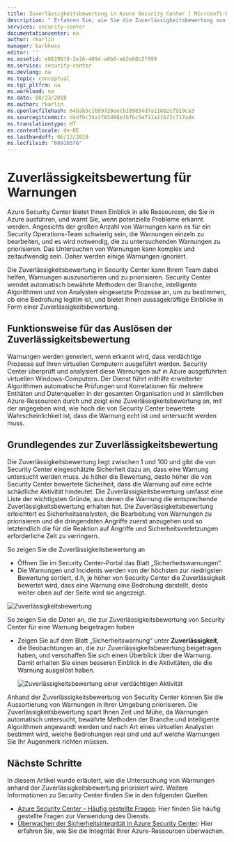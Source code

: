 ```yaml
---
title: Zuverlässigkeitsbewertung in Azure Security Center | Microsoft-Dokumentation
description: " Erfahren Sie, wie Sie die Zuverlässigkeitsbewertung von Azure Security Center verwenden. "
services: security-center
documentationcenter: na
author: rkarlin
manager: barbkess
editor: ''
ms.assetid: e88198f8-2e16-409d-a0b0-a62e68c2f999
ms.service: security-center
ms.devlang: na
ms.topic: conceptual
ms.tgt_pltfrm: na
ms.workload: na
ms.date: 08/23/2018
ms.author: rkarlin
ms.openlocfilehash: 64bab5c1b99720eecb189834d7a11802cf919ca3
ms.sourcegitcommit: d4dfbc34a1f03488e1b7bc5e711a11b72c717ada
ms.translationtype: HT
ms.contentlocale: de-DE
ms.lasthandoff: 06/13/2019
ms.locfileid: "60916576"
---
```

# <a name="alert-confidence-score"></a>Zuverlässigkeitsbewertung für Warnungen 

Azure Security Center bietet Ihnen Einblick in alle Ressourcen, die Sie in Azure ausführen, und warnt Sie, wenn potenzielle Probleme erkannt werden. Angesichts der großen Anzahl von Warnungen kann es für ein Security Operations-Team schwierig sein, die Warnungen einzeln zu bearbeiten, und es wird notwendig, die zu untersuchenden Warnungen zu priorisieren. Das Untersuchen von Warnungen kann komplex und zeitaufwendig sein. Daher werden einige Warnungen ignoriert.

Die Zuverlässigkeitsbewertung in Security Center kann Ihrem Team dabei helfen, Warnungen auszusortieren und zu priorisieren. Security Center wendet automatisch bewährte Methoden der Branche, intelligente Algorithmen und von Analysten eingesetzte Prozesse an, um zu bestimmen, ob eine Bedrohung legitim ist, und bietet Ihnen aussagekräftige Einblicke in Form einer Zuverlässigkeitsbewertung.

## <a name="how-the-confidence-score-is-triggered"></a>Funktionsweise für das Auslösen der Zuverlässigkeitsbewertung

Warnungen werden generiert, wenn erkannt wird, dass verdächtige Prozesse auf Ihren virtuellen Computern ausgeführt werden. Security Center überprüft und analysiert diese Warnungen auf in Azure ausgeführten virtuellen Windows-Computern. Der Dienst führt mithilfe erweiterter Algorithmen automatische Prüfungen und Korrelationen für mehrere Entitäten und Datenquellen in der gesamten Organisation und in sämtlichen Azure-Ressourcen durch und zeigt eine Zuverlässigkeitsbewertung an, mit der angegeben wird, wie hoch die von Security Center bewertete Wahrscheinlichkeit ist, dass die Warnung echt ist und untersucht werden muss.

## <a name="understanding-the-confidence-score"></a>Grundlegendes zur Zuverlässigkeitsbewertung

Die Zuverlässigkeitsbewertung liegt zwischen 1 und 100 und gibt die von Security Center eingeschätzte Sicherheit dazu an, dass eine Warnung untersucht werden muss. Je höher die Bewertung, desto höher die von Security Center bewertete Sicherheit, dass die Warnung auf eine echte schädliche Aktivität hindeutet. Die Zuverlässigkeitsbewertung umfasst eine Liste der wichtigsten Gründe, aus denen die Warnung die entsprechende Zuverlässigkeitsbewertung erhalten hat. Die Zuverlässigkeitsbewertung erleichtert es Sicherheitsanalysten, die Bearbeitung von Warnungen zu priorisieren und die dringendsten Angriffe zuerst anzugehen und so letztendlich die für die Reaktion auf Angriffe und Sicherheitsverletzungen erforderliche Zeit zu verringern.

So zeigen Sie die Zuverlässigkeitsbewertung an
- Öffnen Sie im Security Center-Portal das Blatt „Sicherheitswarnungen“.
-  Die Warnungen und Incidents werden von der höchsten zur niedrigsten Bewertung sortiert, d.h, je höher von Security Center die Zuverlässigkeit bewertet wird, dass eine Warnung eine Bedrohung darstellt, desto weiter oben auf der Seite wird sie angezeigt. 


 ![Zuverlässigkeitsbewertung][1]

So zeigen Sie die Daten an, die zur Zuverlässigkeitsbewertung von Security Center für eine Warnung beigetragen haben
- Zeigen Sie auf dem Blatt „Sicherheitswarnung“ unter **Zuverlässigkeit**, die Beobachtungen an, die zur Zuverlässigkeitsbewertung beigetragen haben, und verschaffen Sie sich einen Überblick über die Warnung. Damit erhalten Sie einen besseren Einblick in die Aktivitäten, die die Warnung ausgelöst haben.

  ![Zuverlässigkeitsbewertung einer verdächtigen Aktivität][2]

Anhand der Zuverlässigkeitsbewertung von Security Center können Sie die Aussortierung von Warnungen in Ihrer Umgebung priorisieren. Die Zuverlässigkeitsbewertung spart Ihnen Zeit und Mühe, da Warnungen automatisch untersucht, bewährte Methoden der Branche und intelligente Algorithmen angewandt werden und nach Art eines virtuellen Analysten bestimmt wird, welche Bedrohungen real sind und auf welche Warnungen Sie Ihr Augenmerk richten müssen.


## <a name="next-steps"></a>Nächste Schritte
In diesem Artikel wurde erläutert, wie die Untersuchung von Warnungen anhand der Zuverlässigkeitsbewertung priorisiert wird. Weitere Informationen zu Security Center finden Sie in den folgenden Quellen:

* [Azure Security Center – Häufig gestellte Fragen](security-center-faq.md): Hier finden Sie häufig gestellte Fragen zur Verwendung des Diensts.
* [Überwachen der Sicherheitsintegrität in Azure Security Center](security-center-monitoring.md): Hier erfahren Sie, wie Sie die Integrität Ihrer Azure-Ressourcen überwachen.



<!--Image references-->
[1]: ./media/security-center-confidence-score/confidence-score.png
[2]: ./media/security-center-confidence-score/suspicious-confidence-score.png
